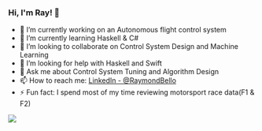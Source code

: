 ### Hi, I'm Ray! 👋

- 🔭 I’m currently working on an Autonomous flight control system 
- 🌱 I’m currently learning Haskell & C#
- 👯 I’m looking to collaborate on Control System Design and Machine Learning
- 🤔 I’m looking for help with Haskell and Swift
- 💬 Ask me about Control System Tuning and Algorithm Design 
- 📫 How to reach me:  [LinkedIn - @RaymondBello](https://www.linkedin.com/in/raymond-b-488916189/) 
- ⚡ Fun fact: I spend most of my time reviewing motorsport race data(F1 & F2)

<img src="https://github-readme-stats.vercel.app/api?username=RaymondBello&&show_icons=true&title_color=ffffff&icon_color=bb2acf&text_color=daf7dc&bg_color=191919">
